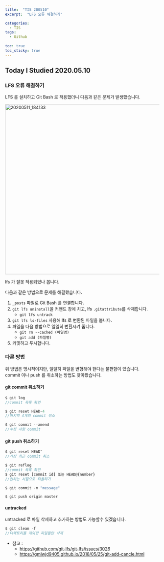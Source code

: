 ```yaml
---
title:  "TIS 200510"
excerpt:  "LFS 오류 해결하기"

categories:
  - TIS
tags:
  - Github
  
toc: true
toc_sticky: true
---
```


## Today I Studied 2020.05.10

### LFS 오류 해결하기
LFS 를 설치하고 Git Bash 로 적용했더니 다음과 같은 문제가 발생했습니다.<br>

<img width="553" alt="20200511_184133" src="https://user-images.githubusercontent.com/59638493/81554401-abe36880-93c1-11ea-84be-0462cb350a21.png">

lfs 가 잘못 적용되었나 봅니다.

다음과 같은 방법으로 문제를 해결했습니다.<br>

1. `_posts` 파일로 Git Bash 를 연결합니다.
2. `git lfs uninstall`을 커맨드 창에 치고, lfs `.gitattribute`를 삭제합니다.
    - `git lfs untrack`
3. `git lfs ls-files` 사용해 lfs 로 변환된 파일을 봅니다. 
4. 파일을 다음 방법으로 일일히 변환시켜 줍니다. 
    - `git rm --cached (파일명)`
    - `git add (파일명)`
5. 커밋하고 푸시합니다. 

### 다른 방법
위 방법은 명시적이지만, 일일히 파일을 변형해야 한다는 불편함이 있습니다.<br> 
commit 이나 push 를 취소하는 방법도 찾아봤습니다. 

#### git commit 취소하기
```js
$ git log 
//commit 목록 확인

$ git reset HEAD~4 
//마지막 4개의 commit 취소

$ git commit --amend
//수정 사항 commit
```

#### git push 취소하기
```js
$ git reset HEAD^
//가장 최근 commit 취소

$ git reflog 
//commit 목록 확인
$ git reset [commit id] 또는 HEAD@{number}
//원하는 시점으로 되돌리기

$ git commit -m "message"

$ git push origin master
```

#### untracked 
untracked 로 파일 삭제하고 추가하는 방법도 가능할수 있겠습니다. 
```js
$ git clean -f
//디렉토리를 제외한 파일들만 삭제
```

* 참고 : 
    - https://github.com/git-lfs/git-lfs/issues/3026
    - https://gmlwjd9405.github.io/2018/05/25/git-add-cancle.html

